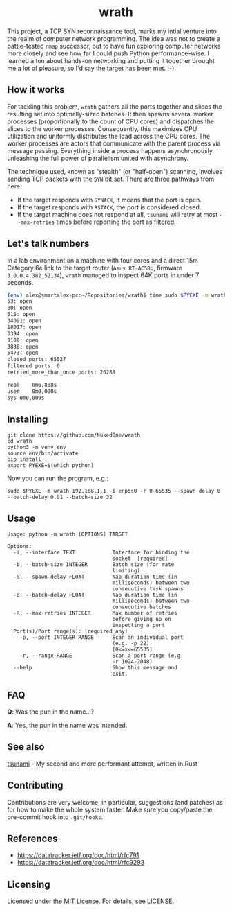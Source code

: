 <h1 align="center">wrath</h1>

This project, a TCP SYN reconnaissance tool, marks my intial venture into the realm of computer network programming. The idea was not to create a battle-tested `nmap` successor, but to have fun exploring computer networks more closely and see how far I could push Python performance-wise. I learned a ton about hands-on networking and putting it together brought me a lot of pleasure, so I'd say the target has been met. ;-)

## How it works

For tackling this problem, `wrath` gathers all the ports together and slices the resulting set into optimally-sized batches. It then spawns several worker processes (proportionally to the count of CPU cores) and dispatches the slices to the worker processes. Consequently, this maximizes CPU utilization and uniformly distributes the load across the CPU cores. The worker processes are actors that communicate with the parent process via message passing. Everything inside a process happens asynchronously, unleashing the full power of parallelism united with asynchrony.

The technique used, known as "stealth" (or "half-open") scanning, involves sending TCP packets with the `SYN` bit set. There are three pathways from here:

- If the target responds with `SYNACK`, it means that the port is open.
- If the target responds with `RSTACK`, the port is considered closed.
- If the target machine does not respond at all, `tsunami` will retry at most `--max-retries` times before reporting the port as filtered.

## Let's talk numbers

In a lab environment on a machine with four cores and a direct 15m Category 6e link to the target router (`Asus RT-AC58U`, firmware `3.0.0.4.382_52134`), `wrath` managed to inspect 64K ports in under 7 seconds.

```sh
(env) alex@smartalex-pc:~/Repositories/wrath$ time sudo $PYEXE -m wrath 192.168.1.1 -i enp5s0 -r 0-65535 --spawn-delay 0 --batch-delay 0.01 --batch-size 32
53: open
80: open
515: open
34091: open
18017: open
3394: open
9100: open
3838: open
5473: open
closed ports: 65527
filtered ports: 0
retried_more_than_once ports: 26288

real	0m6,888s
user	0m0,000s
sys	0m0,009s
```

## Installing

```
git clone https://github.com/NukedOne/wrath
cd wrath
python3 -m venv env
source env/bin/activate
pip install .
export PYEXE=$(which python)
```

Now you can run the program, e.g.:

```
sudo $PYEXE -m wrath 192.168.1.1 -i enp5s0 -r 0-65535 --spawn-delay 0 --batch-delay 0.01 --batch-size 32
```

## Usage

```
Usage: python -m wrath [OPTIONS] TARGET

Options:
  -i, --interface TEXT            Interface for binding the
                                  socket  [required]
  -b, --batch-size INTEGER        Batch size (for rate
                                  limiting)
  -S, --spawn-delay FLOAT         Nap duration time (in
                                  milliseconds) between two
                                  consecutive task spawns
  -B, --batch-delay FLOAT         Nap duration time (in
                                  milliseconds) between two
                                  consecutive batches
  -R, --max-retries INTEGER       Max number of retries
                                  before giving up on
                                  inspecting a port
  Port(s)/Port range(s): [required_any]
    -p, --port INTEGER RANGE      Scan an individual port
                                  (e.g. -p 22)
                                  [0<=x<=65535]
    -r, --range RANGE             Scan a port range (e.g.
                                  -r 1024-2048)
  --help                          Show this message and
                                  exit.
```

## FAQ

**Q**: Was the pun in the name...?

**A**: Yes, the pun in the name was intended.

## See also

[tsunami](https://github.com/NukedOne/tsunami) - My second and more performant attempt, written in Rust

## Contributing

Contributions are very welcome, in particular, suggestions (and patches) as for how to make the whole system faster. Make sure you copy/paste the pre-commit hook into `.git/hooks`.

## References

- https://datatracker.ietf.org/doc/html/rfc791
- https://datatracker.ietf.org/doc/html/rfc9293

## Licensing

Licensed under the [MIT License](https://opensource.org/licenses/MIT). For details, see [LICENSE](https://github.com/NukedOne/wrath/blob/master/LICENSE).
